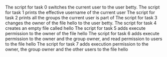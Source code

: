 The script for task 0 switches the current user to the user betty.
The script for task 1 prints the effective username of the current user
The script for task 2 prints all the groups the current user is part of
The script for task 3 changes the owner of the file hello to the user betty.
The script for task 4 creates an empty file called hello
The script for task 5 adds execute permission to the owner of the file hello
The script for task 6 adds execute permission to the owner and the group owner, and read permission to users to the file hello
The script for task 7 adds execution permission to the owner, the group owner and the other users to the file hello
